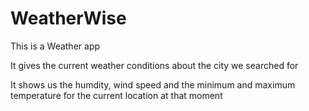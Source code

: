 <h1>WeatherWise</h1>
<p>This is a Weather app</p>
<p>It gives the current weather conditions about the city we searched for</p>
<p>It shows us the humdity, wind speed and the minimum and maximum temperature for the current location at that moment</p>
